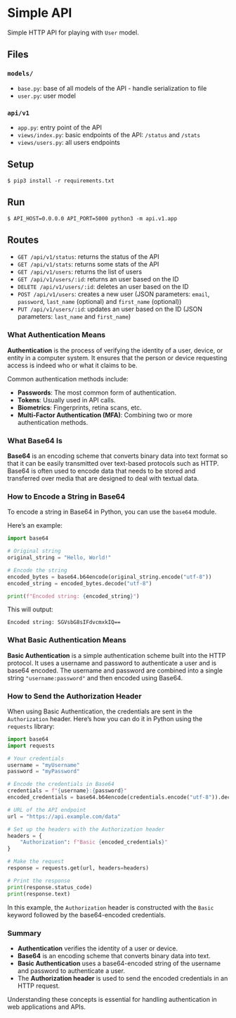 # Simple API

Simple HTTP API for playing with `User` model.

## Files

### `models/`

- `base.py`: base of all models of the API - handle serialization to file
- `user.py`: user model

### `api/v1`

- `app.py`: entry point of the API
- `views/index.py`: basic endpoints of the API: `/status` and `/stats`
- `views/users.py`: all users endpoints

## Setup

```
$ pip3 install -r requirements.txt
```

## Run

```
$ API_HOST=0.0.0.0 API_PORT=5000 python3 -m api.v1.app
```

## Routes

- `GET /api/v1/status`: returns the status of the API
- `GET /api/v1/stats`: returns some stats of the API
- `GET /api/v1/users`: returns the list of users
- `GET /api/v1/users/:id`: returns an user based on the ID
- `DELETE /api/v1/users/:id`: deletes an user based on the ID
- `POST /api/v1/users`: creates a new user (JSON parameters: `email`, `password`, `last_name` (optional) and `first_name` (optional))
- `PUT /api/v1/users/:id`: updates an user based on the ID (JSON parameters: `last_name` and `first_name`)

### What Authentication Means

**Authentication** is the process of verifying the identity of a user, device, or entity in a computer system. It ensures that the person or device requesting access is indeed who or what it claims to be.

Common authentication methods include:

- **Passwords**: The most common form of authentication.
- **Tokens**: Usually used in API calls.
- **Biometrics**: Fingerprints, retina scans, etc.
- **Multi-Factor Authentication (MFA)**: Combining two or more authentication methods.

### What Base64 Is

**Base64** is an encoding scheme that converts binary data into text format so that it can be easily transmitted over text-based protocols such as HTTP. Base64 is often used to encode data that needs to be stored and transferred over media that are designed to deal with textual data.

### How to Encode a String in Base64

To encode a string in Base64 in Python, you can use the `base64` module.

Here’s an example:

```python
import base64

# Original string
original_string = "Hello, World!"

# Encode the string
encoded_bytes = base64.b64encode(original_string.encode("utf-8"))
encoded_string = encoded_bytes.decode("utf-8")

print(f"Encoded string: {encoded_string}")
```

This will output:

```
Encoded string: SGVsbG8sIFdvcmxkIQ==
```

### What Basic Authentication Means

**Basic Authentication** is a simple authentication scheme built into the HTTP protocol. It uses a username and password to authenticate a user and is base64 encoded. The username and password are combined into a single string `"username:password"` and then encoded using Base64.

### How to Send the Authorization Header

When using Basic Authentication, the credentials are sent in the `Authorization` header. Here’s how you can do it in Python using the `requests` library:

```python
import base64
import requests

# Your credentials
username = "myUsername"
password = "myPassword"

# Encode the credentials in Base64
credentials = f"{username}:{password}"
encoded_credentials = base64.b64encode(credentials.encode("utf-8")).decode("utf-8")

# URL of the API endpoint
url = "https://api.example.com/data"

# Set up the headers with the Authorization header
headers = {
    "Authorization": f"Basic {encoded_credentials}"
}

# Make the request
response = requests.get(url, headers=headers)

# Print the response
print(response.status_code)
print(response.text)
```

In this example, the `Authorization` header is constructed with the `Basic` keyword followed by the base64-encoded credentials.

### Summary

- **Authentication** verifies the identity of a user or device.
- **Base64** is an encoding scheme that converts binary data into text.
- **Basic Authentication** uses a base64-encoded string of the username and password to authenticate a user.
- The **Authorization header** is used to send the encoded credentials in an HTTP request.

Understanding these concepts is essential for handling authentication in web applications and APIs.
